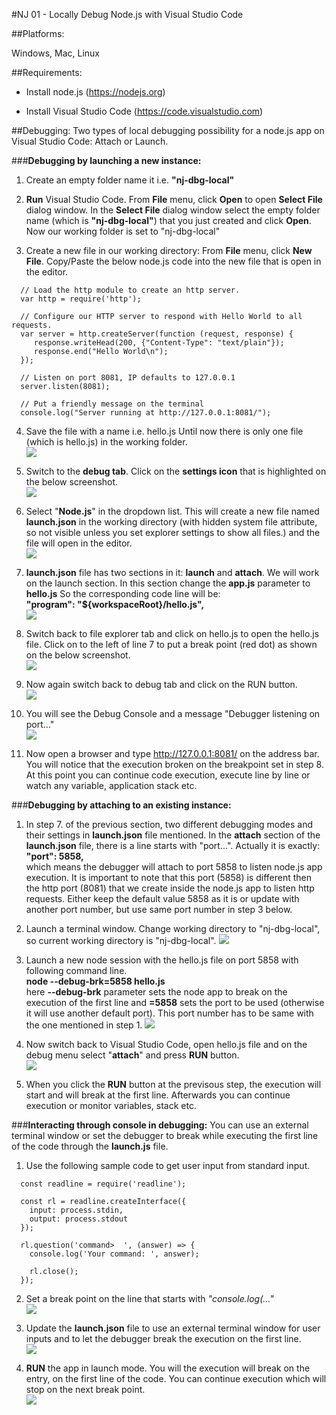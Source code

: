 #NJ 01 - Locally Debug Node.js with Visual Studio Code

##Platforms:

Windows, Mac, Linux

##Requirements:

- Install node.js (https://nodejs.org)

- Install Visual Studio Code (https://code.visualstudio.com)

 
##Debugging:
Two types of local debugging possibility for a node.js app on Visual Studio Code: Attach or Launch.
 

###**Debugging by launching a new instance:**
1. Create an empty folder name it i.e. **"nj-dbg-local"**

2. **Run** Visual Studio Code. From **File** menu, click **Open** to open **Select File** dialog window.  In the **Select File** dialog window select the empty folder name (which is **"nj-dbg-local"**) that you just created and click **Open**. Now our working folder is set to "nj-dbg-local"

3. Create a new file in our working directory: From **File** menu, click **New File**. Copy/Paste the below node.js code into the new file that is open in the editor.
```node
  // Load the http module to create an http server. 
  var http = require('http'); 

  // Configure our HTTP server to respond with Hello World to all requests. 
  var server = http.createServer(function (request, response) {  
     response.writeHead(200, {"Content-Type": "text/plain"});  
     response.end("Hello World\n"); 
  }); 

  // Listen on port 8081, IP defaults to 127.0.0.1 
  server.listen(8081); 

  // Put a friendly message on the terminal 
  console.log("Server running at http://127.0.0.1:8081/");
```

4. Save the file with a name i.e. hello.js Until now there is only one file (which is hello.js) in the working folder.  
![](./imgs/nj01-01.jpg)  

5. Switch to the **debug tab**. Click on the **settings icon** that is highlighted on the below screenshot.  
![](./imgs/nj01-02.jpg)  

6. Select "**Node.js**" in the dropdown list. This will create a new file named **launch.json** in the working directory (with hidden system file attribute, so not visible unless you set explorer settings to show all files.) and the file will open in the editor.  
![](./imgs/nj01-03.jpg)  

7. **launch.json** file has two sections in it: **launch** and **attach**. We will work on the launch section. In this section change the **app.js** parameter to **hello.js** So the corresponding code line will be:  
**"program": "${workspaceRoot}/hello.js",**  
![](./imgs/nj01-04.jpg)  

8. Switch back to file explorer tab and click on hello.js to open the hello.js file. Click on to the left of line 7 to put a break point (red dot) as shown on the below screenshot.  
![](./imgs/nj01-05.jpg)  

9. Now again switch back to debug tab and click on the RUN button.  
![](./imgs/nj01-06.jpg)  

10. You will see the Debug Console and a message "Debugger listening on port..."  
![](./imgs/nj01-07.jpg)  

11. Now open a browser and type http://127.0.0.1:8081/ on the address bar. You will notice that the execution broken on the breakpoint set in step 8. At this point you can continue code execution, execute line by line or watch any variable, application stack etc.

###**Debugging by attaching to an existing instance:**
1. In step 7. of the previous section, two different debugging modes and their settings in **launch.json** file mentioned. In the **attach** section of the **launch.json** file, there is a line starts with "port...". Actually it is exactly:  
**"port": 5858,**  
which means the debugger will attach to port 5858 to listen node.js app execution. It is important to note that this port (5858) is different then the http port (8081) that we create inside the node.js app to listen http requests. Either keep the default value 5858 as it is or update with another port number, but use same port number in step 3 below.

2. Launch a terminal window. Change working directory to "nj-dbg-local", so current working directory is "nj-dbg-local".
![](./imgs/nj01-08.jpg)  

3. Launch a new node session with the hello.js file on port 5858 with following command line.  
**node --debug-brk=5858 hello.js**  
here **--debug-brk** parameter sets the node app to break on the execution of the first line and **=5858** sets the port to be used (otherwise it will use another default port). This port number has to be same with the one mentioned in step 1.
![](./imgs/nj01-09.jpg)  

4. Now switch back to Visual Studio Code, open hello.js file and on the debug menu select "**attach**" and press **RUN** button.  
![](./imgs/nj01-10.jpg)  

5. When you click the **RUN** button at the previsous step, the execution will start and will break at the first line. Afterwards you can continue execution or monitor variables, stack etc.  

###**Interacting through console in debugging:**
You can use an external terminal window or set the debugger to break while executing the first line of the code through the **launch.js** file.
1. Use the following sample code to get user input from standard input.
```node
  const readline = require('readline');

  const rl = readline.createInterface({
    input: process.stdin,
    output: process.stdout
  });

  rl.question('command>  ', (answer) => {
    console.log('Your command: ', answer);

    rl.close();
  });
```
2. Set a break point on the line that starts with *"console.log(..."*  
![](./imgs/nj01-11.jpg)  

3. Update the **launch.json** file to use an external terminal window for user inputs and to let the debugger break the execution on the first line.  
![](./imgs/nj01-12.jpg)  

4. **RUN** the app in launch mode. You will the execution will break on the entry, on the first line of the code. You can continue execution which will stop on the next break point.  
![](./imgs/nj01-13.jpg)  
